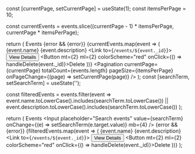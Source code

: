 const [currentPage, setCurrentPage] = useState(1);
const itemsPerPage = 10;

const currentEvents = events.slice((currentPage - 1) * itemsPerPage, currentPage * itemsPerPage);

return (
    <Box p={4}>
        <Heading size="lg" mb={4}>Events</Heading>
        {error && <Text color="red.500">{error}</Text>}
        <VStack spacing={4} align="stretch">
            {currentEvents.map(event => (
                <Box key={event._id} p={4} borderRadius="md" boxShadow="md">
                    <Heading size="md">{event.name}</Heading>
                    <Text>{event.description}</Text>
                    <Link to={`/events/${event._id}`}>
                        <Button mt={2} colorScheme="teal">View Details</Button>
                    </Link>
                    <Button mt={2} ml={2} colorScheme="red" onClick={() => handleDelete(event._id)}>Delete</Button>
                </Box>
            ))}
        </VStack>
        <Pagination
            currentPage={currentPage}
            totalCount={events.length}
            pageSize={itemsPerPage}
            onPageChange={(page) => setCurrentPage(page)}
        />
    </Box>
);
const [searchTerm, setSearchTerm] = useState('');

const filteredEvents = events.filter(event =>
    event.name.toLowerCase().includes(searchTerm.toLowerCase()) ||
    event.description.toLowerCase().includes(searchTerm.toLowerCase())
);

return (
    <Box p={4}>
        <Heading size="lg" mb={4}>Events</Heading>
        <Input
            placeholder="Search events"
            value={searchTerm}
            onChange={(e) => setSearchTerm(e.target.value)}
            mb={4}
        />
        {error && <Text color="red.500">{error}</Text>}
        <VStack spacing={4} align="stretch">
            {filteredEvents.map(event => (
                <Box key={event._id} p={4} borderRadius="md" boxShadow="md">
                    <Heading size="md">{event.name}</Heading>
                    <Text>{event.description}</Text>
                    <Link to={`/events/${event._id}`}>
                        <Button mt={2} colorScheme="teal">View Details</Button>
                    </Link>
                    <Button mt={2} ml={2} colorScheme="red" onClick={() => handleDelete(event._id)}>Delete</Button>
                </Box>
            ))}
        </VStack>
    </Box>
);
